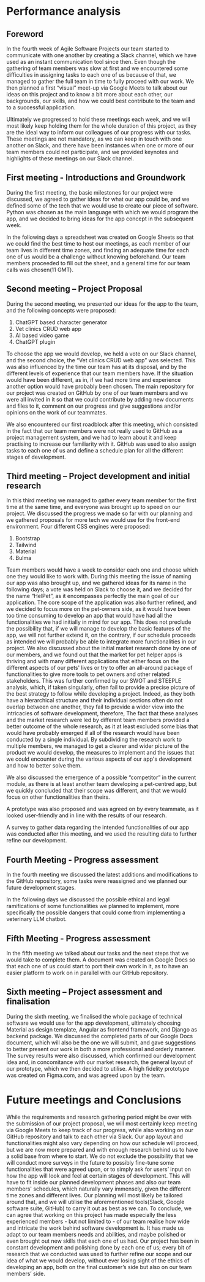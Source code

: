 # Performance analysis

## Foreword
In the fourth week of Agile Software Projects our team started to communicate with one another by creating a Slack channel, which we have used as an instant communication tool since then.
Even though the gathering of team members was slow at first and we encountered some difficulties in assigning tasks to each one of us because of that, we managed to gather the full team in time to fully proceed with our work.
We then planned a first “visual” meet-up via Google Meets to talk about our ideas on this project and to know a bit more about each other, our backgrounds, our skills, and how we could best contribute to the team and to a successful application.

Ultimately we progressed to hold these meetings each week, and we will most likely keep holding them for the whole duration of this project, as they are the ideal way to inform our colleagues of our progress with our tasks.
These meetings are not mandatory, as we can keep in touch with one another on Slack, and there have been instances when one or more of our team members could not participate, and we provided keynotes and highlights of these meetings on our Slack channel.



## First meeting - Introductions and Groundwork
During the first meeting, the basic milestones for our project were discussed, we agreed to gather ideas for what our app could be, and we defined some of the tech that we would use to create our piece of software. Python was chosen as the main language with which we would program the app, and we decided to bring ideas for the app concept in the subsequent week.

In the following days a spreadsheet was created on Google Sheets so that we could find the best time to host our meetings, as each member of our team lives in different time zones, and finding an adequate time for each one of us would be a challenge without knowing beforehand.
Our team members proceeded to fill out the sheet, and a general time for our team calls was chosen(11 GMT).





## Second meeting – Project Proposal

During the second meeting, we presented our ideas for the app to the team, and the following concepts were proposed:
1. ChatGPT based character generator
2. Vet clinics CRUD web app
3. AI based video game
4. ChatGPT plugin


To choose the app we would develop, we held a vote on our Slack channel, and the second choice, the “Vet clinics CRUD web app” was selected. This was also influenced by the time our team has at its disposal, and by the different levels of experience that our team members have. If the situation would have been different, as in, if we had more time and experience another option would have probably been chosen.
The main repository for our project was created on GitHub by one of our team members and we were all invited in it so that we could contribute by adding new documents and files to it, comment on our progress and give suggestions and/or opinions on the work of our teammates.

We also encountered our first roadblock after this meeting, which consisted in the fact that our team members were not really used to GitHub as a project management system, and we had to learn about it and keep practising to increase our familiarity with it.
GitHub was used to also assign tasks to each one of us and define a schedule plan for all the different stages of development.

## Third meeting – Project development and initial research

In this third meeting we managed to gather every team member for the first time at the same time, and everyone was brought up to speed on our project. We discussed the progress we made so far with our planning  and we gathered proposals for more tech we would use for the front-end environment. 
Four different CSS engines were proposed:
1. Bootstrap
2. Tailwind
3. Material
4. Bulma
   
Team members would have a week to consider each one and choose which one they would like to work with.
During this meeting the issue of naming our app was also brought up, and we gathered ideas for its name in the following days; a vote was held on Slack to choose it, and we decided for the name “HelPet”, as it encompasses perfectly the main goal of our application.
The core scope of the application was also further refined, and we decided to focus more on the pet-owners side, as it would have been too time consuming to develop an app that would have had all the functionalities we had initially in mind for our app. This does not preclude the possibility that, if we will manage to develop the basic features of the app, we will not further extend it, on the contrary, if our schedule proceeds as intended we will probably be able to integrate more functionalities in our project.
We also discussed about the initial market research done by one of our members, and we found out that the market for pet helper apps is thriving and with many different applications that either focus on the different aspects of our pets' lives or try to offer an all-around package of functionalities to give more tools to pet owners and other related stakeholders.
This was further confirmed by our SWOT and STEEPLE analysis, which, if taken singularly, often fail to provide a precise picture of the best strategy to follow while developing a project.
Indeed, as they both have a hierarchical structure and their individual sections often do not overlap between one another, they fail to provide a wider view into the intricacies of software development, therefore,
The fact that these analyses and the market research were led by different team members provided a better outcome of the whole research, as it at least excluded some bias that would have probably emerged if all of the research would have been conducted by a single individual.
By subdividing the research work to multiple members, we managed to get a clearer and wider picture of the product we would develop, the measures to implement and the issues that we could encounter during the various aspects of our app's development and how to better solve them.

We also discussed the emergence of a possible “competitor” in the current module, as there is at least another team developing a pet-centred app, but we quickly concluded that their scope was different, and that we would focus on other functionalities than theirs.

A prototype was also proposed and was agreed on by every teammate, as it looked user-friendly and in line with the results of our research.

A survey to gather data regarding the intended functionalities of our app was conducted after this meeting, and we used the resulting data to further refine our development.

## Fourth Meeting - Progress assessment

In the fourth meeting we discussed the latest additions and modifications to the GitHub repository, some tasks were reassigned and we planned our future development stages.

In the following days we discussed the possible ethical and legal ramifications of some functionalities we planned to implement, more specifically the possible dangers that could come from implementing a veterinary LLM chatbot.


## Fifth Meeting - Progress assessment

In the fifth meeting we talked about our tasks and the next steps that we would take to complete them.
A document was created on Google Docs so that each one of us could start to port their own work in it, as to have an easier platform to work on in parallel with our GitHub repository.



## Sixth meeting – Project assessment and finalisation 

During the sixth meeting, we finalised the whole package of technical software we would use for the app development, ultimately choosing Material as design template, Angular as frontend framework, and Django as backend package. 
We discussed the completed parts of our Google Docs document, which will also be the one we will submit, and gave suggestions to better present our work in both a more professional and orderly manner.
The survey results were also discussed, which confirmed our development idea and, in concomitance with our market research, the general layout of our prototype, which we then decided to utilise.
A high fidelity prototype was created on Figma.com, and was agreed upon by the team.

# Future meetings and Conclusions

While the requirements and research gathering period might be over with the submission of our project proposal, we will most certainly keep meeting via Google Meets to keep track of our progress, while also working on our GitHub repository and talk to each other via Slack.
Our app layout and functionalities might also vary depending on how our schedule will proceed, but we are now more prepared and with enough research behind us to have a solid base from where to start.
We do not exclude the possibility that we will conduct more surveys in the future to possibly fine-tune some functionalities that were agreed upon, or to simply ask for users’ input on how the app will look and feel at certain stages of development.
This will have to fit inside our planned development phases and also our team members' schedules, which naturally vary immensely, given the different time zones and different lives.
Our planning will most likely be tailored around that, and we will utilise the aforementioned tools(Slack, Google software suite, GitHub) to carry it out as best as we can. 
To conclude, we can agree that working on this project has made especially the less experienced members - but not limited to - of our team realise how wide and intricate the work behind software development is. It has made us adapt to our team members needs and abilities, and maybe polished or even brought out new skills that each one of us had.
Our project has been in constant development and polishing done by each one of us; every bit of research that we conducted was used to further refine our scope and our idea of what we would develop, without ever losing sight of the ethics of developing an app, both on the final customer’s side but also on our team members’ side.
